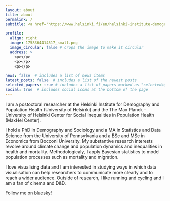 ```yaml
---
layout: about
title: about
permalink: /
subtitle: <a href='https://www.helsinki.fi/en/helsinki-institute-demography-and-population-health'>University of Helsinki</a>. Helsinki, Finland. eugenio.paglino@helsinki.fi.

profile:
  align: right
  image: 1758364414517_small.png
  image_circular: false # crops the image to make it circular
  address: >
    <p></p>
    <p></p>
    <p></p>

news: false  # includes a list of news items
latest_posts: false  # includes a list of the newest posts
selected_papers: true # includes a list of papers marked as "selected={true}"
social: true  # includes social icons at the bottom of the page
---
```


I am a postoctoral researcher at the Helsinki Institute for Demography and Population Health (University of Helsinki) and the The Max Planck – University of Helsinki Center for Social Inequalities in Population Health (MaxHel Center).

I hold a PhD in Demography and Sociology and a MA in Statistics and Data Science from the University of Pennsylvania and a BSc and MSc in Economics from Bocconi University. My substantive research interests revolve around climate change and population dynamics and inequalities in health and mortality. Methodologicaly, I apply Bayesian statistics to model population processes such as mortality and migration.

I love visualising data and I am interested in studying ways in which data visualisation can help researchers to communicate more clearly and to reach a wider audience. Outside of research, I like running and cycling and I am a fan of cinema and D&D.

Follow me on [bluesky](https://bsky.app/profile/eugeniopaglino.bsky.social)!
